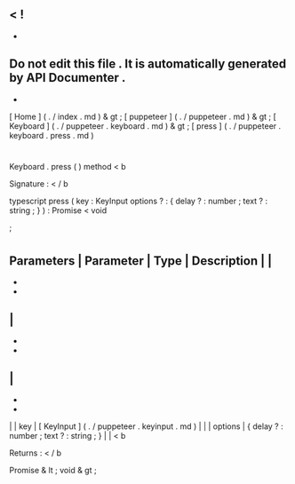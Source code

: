 <
!
-
-
Do
not
edit
this
file
.
It
is
automatically
generated
by
API
Documenter
.
-
-
>
[
Home
]
(
.
/
index
.
md
)
&
gt
;
[
puppeteer
]
(
.
/
puppeteer
.
md
)
&
gt
;
[
Keyboard
]
(
.
/
puppeteer
.
keyboard
.
md
)
&
gt
;
[
press
]
(
.
/
puppeteer
.
keyboard
.
press
.
md
)
#
#
Keyboard
.
press
(
)
method
<
b
>
Signature
:
<
/
b
>
typescript
press
(
key
:
KeyInput
options
?
:
{
delay
?
:
number
;
text
?
:
string
;
}
)
:
Promise
<
void
>
;
#
#
Parameters
|
Parameter
|
Type
|
Description
|
|
-
-
-
|
-
-
-
|
-
-
-
|
|
key
|
[
KeyInput
]
(
.
/
puppeteer
.
keyinput
.
md
)
|
|
|
options
|
{
delay
?
:
number
;
text
?
:
string
;
}
|
|
<
b
>
Returns
:
<
/
b
>
Promise
&
lt
;
void
&
gt
;
